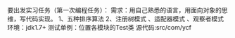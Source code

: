 要出发实习任务（第一次编程任务）：
需求：用自己熟悉的语言，用面向对象的思维，写代码实现。
1、五种排序算法
2、注册树模式 、适配器模式 、观察者模式
环境：jdk1.7+
测试单例：位置各模块的Test类
源代码:src/com/ycf

